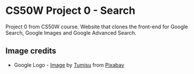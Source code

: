# CS50W Project 0 - Search
Project 0 from CS50W course. Website that clones the front-end for Google Search, Google Images and Google Advanced Search.

## Image credits
- Google Logo - [Image](https://pixabay.com/illustrations/google-logo-internet-seo-search-1018443/) by [Tumisu](https://pixabay.com/users/tumisu-148124/?utm_source=link-attribution&utm_medium=referral&utm_campaign=image&utm_content=1018443) from [Pixabay](https://pixabay.com//?utm_source=link-attribution&utm_medium=referral&utm_campaign=image&utm_content=1018443)